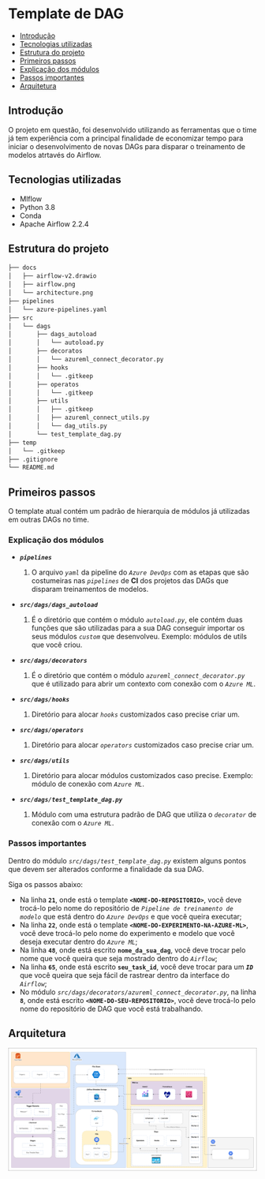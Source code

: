 # Template de DAG

- [Introdução](#introdução)
- [Tecnologias utilizadas](#tecnologias-utilizadas)
- [Estrutura do projeto](#estrutura-do-projeto)
- [Primeiros passos](#primeiros-passos)
- [Explicação dos módulos](#explicação-dos-módulos)
- [Passos importantes](#passos-importantes)
- [Arquitetura](#arquitetura)

## Introdução
O projeto em questão, foi desenvolvido utilizando as ferramentas que o time já tem experiência com a principal finalidade de economizar tempo
para iniciar o desenvolvimento de novas DAGs para disparar o treinamento de modelos atrtavés do Airflow.

## Tecnologias utilizadas
* Mlflow
* Python 3.8
* Conda
* Apache Airflow 2.2.4

## Estrutura do projeto
```bash
├── docs
│   ├── airflow-v2.drawio
│   ├── airflow.png
│   └── architecture.png
├── pipelines
│   └── azure-pipelines.yaml
├── src
│   └── dags
│       ├── dags_autoload
│       │   └── autoload.py
│       ├── decoratos
│       │   └── azureml_connect_decorator.py
│       ├── hooks
│       │   └── .gitkeep
│       ├── operatos
│       │   └── .gitkeep
│       ├── utils
│       │   ├── .gitkeep
│       │   ├── azureml_connect_utils.py
│       │   └── dag_utils.py
│       └── test_template_dag.py
├── temp
│   └── .gitkeep
├── .gitignore
└── README.md
```

## Primeiros passos
O template atual contém um padrão de hierarquia de módulos já utilizadas em outras DAGs no time. 

### Explicação dos módulos
* **_`pipelines`_**
    1. O arquivo _`yaml`_ da pipeline do _`Azure DevOps`_ com as etapas que são costumeiras nas _`pipelines`_ de **CI** dos projetos das DAGs que disparam treinamentos de modelos.

* **_`src/dags/dags_autoload`_**
    1. É o diretório que contém o módulo _`autoload.py`_, ele contém duas funções que são utilizadas para a sua DAG conseguir importar os seus módulos _`custom`_ que desenvolveu. Exemplo: módulos de utils que você criou.

* **_`src/dags/decorators`_**
    1. É o diretório que contém o módulo _`azureml_connect_decorator.py`_ que é utilizado para abrir um contexto com conexão com o _`Azure ML`_.

* **_`src/dags/hooks`_**
    1. Diretório para alocar _`hooks`_ customizados caso precise criar um.

* **_`src/dags/operators`_**
    1. Diretório para alocar _`operators`_ customizados caso precise criar um.

* **_`src/dags/utils`_**
    1. Diretório para alocar módulos customizados caso precise. Exemplo: módulo de conexão com _`Azure ML`_.

* **_`src/dags/test_template_dag.py`_**
    1. Módulo com uma estrutura padrão de DAG que utiliza o _`decorator`_ de conexão com o _`Azure ML`_.
### Passos importantes
Dentro do módulo _`src/dags/test_template_dag.py`_ existem alguns pontos que devem ser alterados conforme a finalidade da sua DAG.

Siga os passos abaixo:

* Na linha **`21`**, onde está o template **`<NOME-DO-REPOSITORIO>`**, você deve trocá-lo pelo nome do repositório de _`Pipeline de treinamento de modelo`_ que está dentro do _`Azure DevOps`_ e que você queira executar;
*  Na linha **`22`**, onde está o template **`<NOME-DO-EXPERIMENTO-NA-AZURE-ML>`**, você deve trocá-lo pelo nome do experimento e modelo que você deseja executar dentro do _`Azure ML`_;
* Na linha **`48`**, onde está escrito **`nome_da_sua_dag`**, você deve trocar pelo nome que você queira que seja mostrado dentro do _`Airflow`_;
* Na linha **`65`**, onde está escrito **`seu_task_id`**, você deve trocar para um _**`ID`**_ que você queira que seja fácil de rastrear dentro da interface do _`Airflow`_;
* No módulo _`src/dags/decorators/azureml_connect_decorator.py`_, na linha **`8`**, onde está escrito **`<NOME-DO-SEU-REPOSITORIO>`**, você deve trocá-lo pelo nome do repositório de DAG que você está trabalhando. 
## Arquitetura

![](./docs/airflow.png "Arquitetura")
